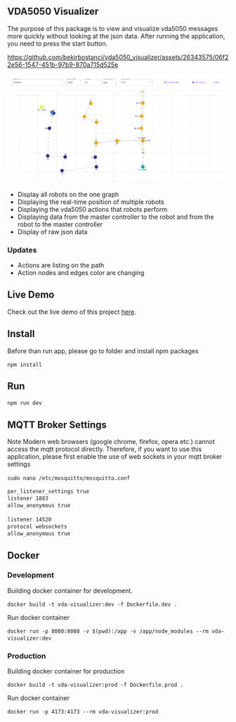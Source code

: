 ## VDA5050 Visualizer
The purpose of this package is to view and visualize vda5050 messages more quickly without looking at the json data. After running the application, you need to press the start button.

https://github.com/bekirbostanci/vda5050_visualizer/assets/26343575/06f22e56-1547-451b-97b9-870a715d525e

![alt text](docs/1.png)

- Display all robots on the one graph
- Displaying the real-time position of multiple robots
- Displaying the vda5050 actions that robots perform
- Displaying data from the master controller to the robot and from the robot to the master controller 
- Display of raw json data

### Updates
- Actions are listing on the path
- Action nodes and edges color are changing

## Live Demo

Check out the live demo of this project [here](https://vda5050-visualizer.vercel.app/).


## Install
Before than run app, please go to folder and install npm packages 
``` 
npm install 
```

## Run 
```
npm run dev
```

## MQTT Broker Settings 
Note Modern web browsers (google  chrome, firefox, opera etc.) cannot access the mqtt protocol directly. Therefore, if you want to use this application, please first enable the use of web sockets in your mqtt broker settings 

`
 sudo nano /etc/mosquitto/mosquitto.conf 
`
```
per_listener_settings true
listener 1883
allow_anonymous true

listener 14520
protocol websockets
allow_anonymous true
```

## Docker 
### Development
Building docker container for development.
```
docker build -t vda-visualizer:dev -f Dockerfile.dev .
```

Run docker container 
```
docker run -p 8080:8080 -v $(pwd):/app -v /app/node_modules --rm vda-visualizer:dev
```

### Production 
Building docker container for production 
```
docker build -t vda-visualizer:prod -f Dockerfile.prod .
```

Run docker container 
```
docker run -p 4173:4173 --rm vda-visualizer:prod
```
